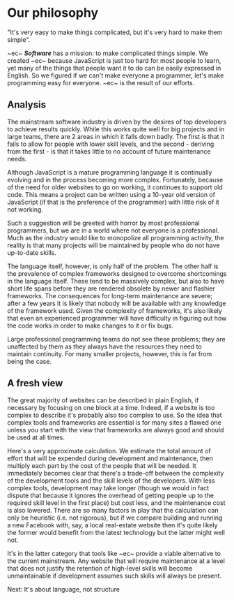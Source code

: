 # Our philosophy #
"It's very easy to make things complicated, but it's very hard to make them simple".

~ec~ **_Software_** has a mission: to make complicated things simple. We created ~ec~ because JavaScript is just too hard for most people to learn, yet many of the things that people want it to do can be easily expressed in English. So we figured if we can't make everyone a programmer, let's make programming easy for everyone. ~ec~ is the result of our efforts.

## Analysis ##
The mainstream software industry is driven by the desires of top developers to achieve results quickly. While this works quite well for big projects and in large teams, there are 2 areas in which it falls down badly. The first is that it fails to allow for people with lower skill levels, and the second - deriving from the first - is that it takes little to no account of future maintenance needs.

Although JavaScript is a mature programming language it is continually evolving and in the process becoming more complex. Fortunately, because of the need for older websites to go on working, it continues to support old code. This means a project can be written using a 10-year old version of JavaScript (if that is the preference of the programmer) with little risk of it not working.

Such a suggestion will be greeted with horror by most professional programmers, but we are in a world where not everyone is a professional. Much as the industry would like to monopolize all programming activity, the reality is that many projects will be maintained by people who do not have up-to-date skills.

The language itself, however, is only half of the problem. The other half is the prevalence of complex frameworks designed to overcome shortcomings in the language itself. These tend to be massively complex, but also to have short life spans before they are rendered obsolete by newer and flashier frameworks. The consequences for long-term maintenance are severe; after a few years it is likely that nobody will be available with any knowledge of the framework used. Given the complexity of frameworks, it's also likely that even an experienced programmer will have difficulty in figuring out how the code works in order to make changes to it or fix bugs.

Large professional programming teams do not see these problems; they are unaffected by them as they always have the resources they need to maintain continuity. For many smaller projects, however, this is far from being the case.

## A fresh view ##
The great majority of websites can be described in plain English, if necessary by focusing on one block at a time. Indeed, if a website is too complex to describe it's probably also too complex to use. So the idea that complex tools and frameworks are essential is for many sites a flawed one unless you start with the view that frameworks are always good and should be used at all times.

Here's a very approximate calculation. We estimate the total amount of effort that will be expended during development and maintenance, then multiply each part by the cost of the people that will be needed. It immediately becomes clear that there's a trade-off between the complexity of the development tools and the skill levels of the developers. With less complex tools, development may take longer (though we would in fact dispute that because it ignores the overhead of getting people up to the required skill level in the first place) but cost less, and the maintenance cost is also lowered. There are so many factors in play that the calculation can only be heuristic (i.e. not rigorous), but if we compare building and running a new Facebook with, say, a local real-estate website then it's quite likely the former would benefit from the latest technology but the latter might well not.

It's in the latter category that tools like ~ec~ provide a viable alternative to the current mainstream. Any website that will require maintenance at a level that does not justify the retention of high-level skills will become unmaintainable if development assumes such skills will always be present.

Next: It's about language, not structure
